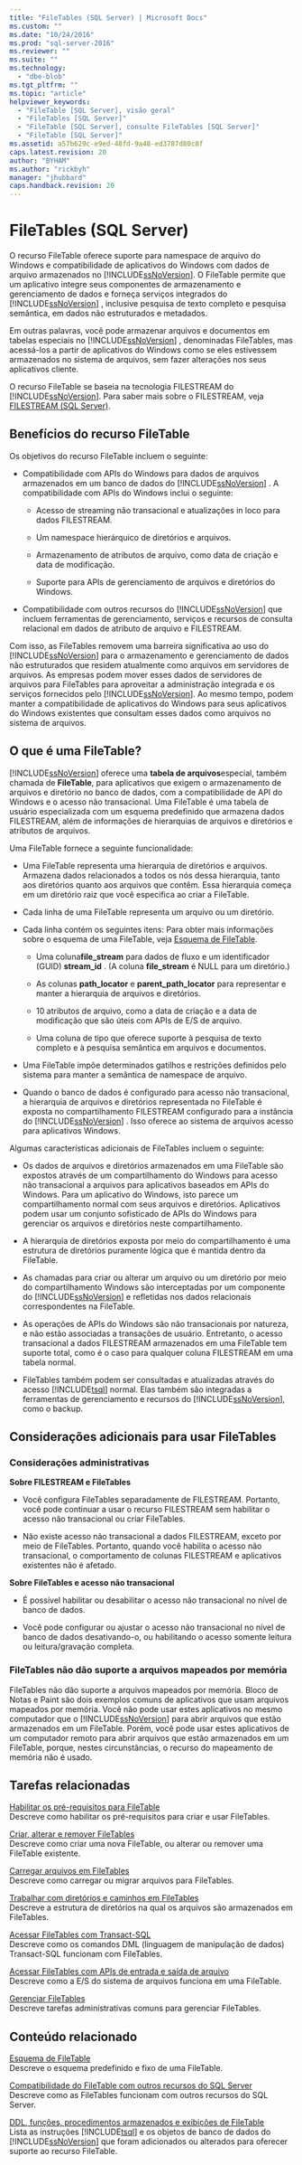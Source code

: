 ```yaml
---
title: "FileTables (SQL Server) | Microsoft Docs"
ms.custom: ""
ms.date: "10/24/2016"
ms.prod: "sql-server-2016"
ms.reviewer: ""
ms.suite: ""
ms.technology: 
  - "dbe-blob"
ms.tgt_pltfrm: ""
ms.topic: "article"
helpviewer_keywords: 
  - "FileTable [SQL Server], visão geral"
  - "FileTables [SQL Server]"
  - "FileTable [SQL Server], consulte FileTables [SQL Server]"
  - "FileTable [SQL Server]"
ms.assetid: a57b629c-e9ed-48fd-9a48-ed3787d80c8f
caps.latest.revision: 20
author: "BYHAM"
ms.author: "rickbyh"
manager: "jhubbard"
caps.handback.revision: 20
---
```

# FileTables (SQL Server)
  O recurso FileTable oferece suporte para namespace de arquivo do Windows e compatibilidade de aplicativos do Windows com dados de arquivo armazenados no [!INCLUDE[ssNoVersion](../../includes/ssnoversion-md.md)]. O FileTable permite que um aplicativo integre seus componentes de armazenamento e gerenciamento de dados e forneça serviços integrados do [!INCLUDE[ssNoVersion](../../includes/ssnoversion-md.md)] , inclusive pesquisa de texto completo e pesquisa semântica, em dados não estruturados e metadados.  
  
 Em outras palavras, você pode armazenar arquivos e documentos em tabelas especiais no [!INCLUDE[ssNoVersion](../../includes/ssnoversion-md.md)] , denominadas FileTables, mas acessá-los a partir de aplicativos do Windows como se eles estivessem armazenados no sistema de arquivos, sem fazer alterações nos seus aplicativos cliente.  
  
 O recurso FileTable se baseia na tecnologia FILESTREAM do [!INCLUDE[ssNoVersion](../../includes/ssnoversion-md.md)]. Para saber mais sobre o FILESTREAM, veja [FILESTREAM &#40;SQL Server&#41;](../../relational-databases/blob/filestream-sql-server.md).  
  
##  <a name="Goals"></a> Benefícios do recurso FileTable  
 Os objetivos do recurso FileTable incluem o seguinte:  
  
-   Compatibilidade com APIs do Windows para dados de arquivos armazenados em um banco de dados do [!INCLUDE[ssNoVersion](../../includes/ssnoversion-md.md)] . A compatibilidade com APIs do Windows inclui o seguinte:  
  
    -   Acesso de streaming não transacional e atualizações in loco para dados FILESTREAM.  
  
    -   Um namespace hierárquico de diretórios e arquivos.  
  
    -   Armazenamento de atributos de arquivo, como data de criação e data de modificação.  
  
    -   Suporte para APIs de gerenciamento de arquivos e diretórios do Windows.  
  
-   Compatibilidade com outros recursos do [!INCLUDE[ssNoVersion](../../includes/ssnoversion-md.md)] que incluem ferramentas de gerenciamento, serviços e recursos de consulta relacional em dados de atributo de arquivo e FILESTREAM.  
  
 Com isso, as FileTables removem uma barreira significativa ao uso do [!INCLUDE[ssNoVersion](../../includes/ssnoversion-md.md)] para o armazenamento e gerenciamento de dados não estruturados que residem atualmente como arquivos em servidores de arquivos. As empresas podem mover esses dados de servidores de arquivos para FileTables para aproveitar a administração integrada e os serviços fornecidos pelo [!INCLUDE[ssNoVersion](../../includes/ssnoversion-md.md)]. Ao mesmo tempo, podem manter a compatibilidade de aplicativos do Windows para seus aplicativos do Windows existentes que consultam esses dados como arquivos no sistema de arquivos.  
 
  
##  <a name="Description"></a> O que é uma FileTable?  
 [!INCLUDE[ssNoVersion](../../includes/ssnoversion-md.md)] oferece uma **tabela de arquivos**especial, também chamada de **FileTable**, para aplicativos que exigem o armazenamento de arquivos e diretório no banco de dados, com a compatibilidade de API do Windows e o acesso não transacional. Uma FileTable é uma tabela de usuário especializada com um esquema predefinido que armazena dados FILESTREAM, além de informações de hierarquias de arquivos e diretórios e atributos de arquivos.  
  
 Uma FileTable fornece a seguinte funcionalidade:  
  
-   Uma FileTable representa uma hierarquia de diretórios e arquivos. Armazena dados relacionados a todos os nós dessa hierarquia, tanto aos diretórios quanto aos arquivos que contêm. Essa hierarquia começa em um diretório raiz que você especifica ao criar a FileTable.  
  
-   Cada linha de uma FileTable representa um arquivo ou um diretório.  
  
-   Cada linha contém os seguintes itens: Para obter mais informações sobre o esquema de uma FileTable, veja [Esquema de FileTable](../../relational-databases/blob/filetable-schema.md).  
  
    -   Uma coluna**file_stream** para dados de fluxo e um identificador (GUID) **stream_id** . (A coluna **file_stream** é NULL para um diretório.)  
  
    -   As colunas **path_locator** e **parent_path_locator** para representar e manter a hierarquia de arquivos e diretórios.  
  
    -   10 atributos de arquivo, como a data de criação e a data de modificação que são úteis com APIs de E/S de arquivo.  
  
    -   Uma coluna de tipo que oferece suporte à pesquisa de texto completo e à pesquisa semântica em arquivos e documentos.  
  
-   Uma FileTable impõe determinados gatilhos e restrições definidos pelo sistema para manter a semântica de namespace de arquivo.  
  
-   Quando o banco de dados é configurado para acesso não transacional, a hierarquia de arquivos e diretórios representada no FileTable é exposta no compartilhamento FILESTREAM configurado para a instância do [!INCLUDE[ssNoVersion](../../includes/ssnoversion-md.md)] . Isso oferece ao sistema de arquivos acesso para aplicativos Windows.  
  
 Algumas características adicionais de FileTables incluem o seguinte:  
  
-   Os dados de arquivos e diretórios armazenados em uma FileTable são expostos através de um compartilhamento do Windows para acesso não transacional a arquivos para aplicativos baseados em APIs do Windows. Para um aplicativo do Windows, isto parece um compartilhamento normal com seus arquivos e diretórios. Aplicativos podem usar um conjunto sofisticado de APIs do Windows para gerenciar os arquivos e diretórios neste compartilhamento.  
  
-   A hierarquia de diretórios exposta por meio do compartilhamento é uma estrutura de diretórios puramente lógica que é mantida dentro da FileTable.  
  
-   As chamadas para criar ou alterar um arquivo ou um diretório por meio do compartilhamento Windows são interceptadas por um componente do [!INCLUDE[ssNoVersion](../../includes/ssnoversion-md.md)] e refletidas nos dados relacionais correspondentes na FileTable.  
  
-   As operações de APIs do Windows são não transacionais por natureza, e não estão associadas a transações de usuário. Entretanto, o acesso transacional a dados FILESTREAM armazenados em uma FileTable tem suporte total, como é o caso para qualquer coluna FILESTREAM em uma tabela normal.  
  
-   FileTables também podem ser consultadas e atualizadas através do acesso [!INCLUDE[tsql](../../includes/tsql-md.md)] normal. Elas também são integradas a ferramentas de gerenciamento e recursos do [!INCLUDE[ssNoVersion](../../includes/ssnoversion-md.md)], como o backup.  
  
##  <a name="additional"></a> Considerações adicionais para usar FileTables  
  
###  <a name="DBA"></a> Considerações administrativas  
 **Sobre FILESTREAM e FileTables**  
  
-   Você configura FileTables separadamente de FILESTREAM. Portanto, você pode continuar a usar o recurso FILESTREAM sem habilitar o acesso não transacional ou criar FileTables.  
  
-   Não existe acesso não transacional a dados FILESTREAM, exceto por meio de FileTables. Portanto, quando você habilita o acesso não transacional, o comportamento de colunas FILESTREAM e aplicativos existentes não é afetado.  
  
 **Sobre FileTables e acesso não transacional**  
  
-   É possível habilitar ou desabilitar o acesso não transacional no nível de banco de dados.  
  
-   Você pode configurar ou ajustar o acesso não transacional no nível de banco de dados desativando-o, ou habilitando o acesso somente leitura ou leitura/gravação completa.  
   
###  <a name="memory"></a> FileTables não dão suporte a arquivos mapeados por memória  
 FileTables não dão suporte a arquivos mapeados por memória. Bloco de Notas e Paint são dois exemplos comuns de aplicativos que usam arquivos mapeados por memória. Você não pode usar estes aplicativos no mesmo computador que o [!INCLUDE[ssNoVersion](../../includes/ssnoversion-md.md)] para abrir arquivos que estão armazenados em um FileTable. Porém, você pode usar estes aplicativos de um computador remoto para abrir arquivos que estão armazenados em um FileTable, porque, nestes circunstâncias, o recurso do mapeamento de memória não é usado.  
   
##  <a name="reltasks"></a> Tarefas relacionadas  
 [Habilitar os pré-requisitos para FileTable](../../relational-databases/blob/enable-the-prerequisites-for-filetable.md)  
 Descreve como habilitar os pré-requisitos para criar e usar FileTables.  
  
 [Criar, alterar e remover FileTables](../../relational-databases/blob/create-alter-and-drop-filetables.md)  
 Descreve como criar uma nova FileTable, ou alterar ou remover uma FileTable existente.  
  
 [Carregar arquivos em FileTables](../../relational-databases/blob/load-files-into-filetables.md)  
 Descreve como carregar ou migrar arquivos para FileTables.  
  
 [Trabalhar com diretórios e caminhos em FileTables](../../relational-databases/blob/work-with-directories-and-paths-in-filetables.md)  
 Descreve a estrutura de diretórios na qual os arquivos são armazenados em FileTables.  
  
 [Acessar FileTables com Transact-SQL](../../relational-databases/blob/access-filetables-with-transact-sql.md)  
 Descreve como os comandos DML (linguagem de manipulação de dados) Transact-SQL funcionam com FileTables.  
  
 [Acessar FileTables com APIs de entrada e saída de arquivo](../../relational-databases/blob/access-filetables-with-file-input-output-apis.md)  
 Descreve como a E/S do sistema de arquivos funciona em uma FileTable.  
  
 [Gerenciar FileTables](../../relational-databases/blob/manage-filetables.md)  
 Descreve tarefas administrativas comuns para gerenciar FileTables.  
  
##  <a name="relcontent"></a> Conteúdo relacionado  
 [Esquema de FileTable](../../relational-databases/blob/filetable-schema.md)  
 Descreve o esquema predefinido e fixo de uma FileTable.  
  
 [Compatibilidade do FileTable com outros recursos do SQL Server](../../relational-databases/blob/filetable-compatibility-with-other-sql-server-features.md)  
 Descreve como as FileTables funcionam com outros recursos do SQL Server.  
  
 [DDL, funções, procedimentos armazenados e exibições de FileTable](../../relational-databases/blob/filetable-ddl-functions-stored-procedures-and-views.md)  
 Lista as instruções [!INCLUDE[tsql](../../includes/tsql-md.md)] e os objetos de banco de dados do [!INCLUDE[ssNoVersion](../../includes/ssnoversion-md.md)] que foram adicionados ou alterados para oferecer suporte ao recurso FileTable.  
  
  